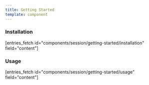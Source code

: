 ```yaml
---
title: Getting Started
template: component
---
```


### Installation

[entries_fetch id="components/session/getting-started/installation" field="content"]

### Usage

[entries_fetch id="components/session/getting-started/usage" field="content"]
